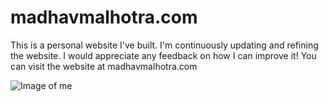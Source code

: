 # madhavmalhotra.com
This is a personal website I've built.
I'm continuously updating and refining the website.
I would appreciate any feedback on how I can improve it!
You can visit the website at madhavmalhotra.com

![Image of me](https://www.madhavmalhotra.com/assets/img/parallax-bg.webp)
